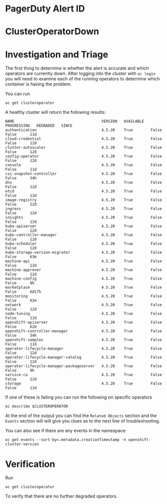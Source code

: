 # PagerDuty Alert ID
# ClusterOperatorDown
# Investigation and Triage

The first thing to determine is whether the alert is accurate and which operators are currently down. After logging into the cluster with `oc login` you will need to examine each of the running operators to determine which container is having the problem. 

You can run
```
oc get clusteroperator
```

A healthy cluster will return the following results:

```
NAME                                       VERSION   AVAILABLE   PROGRESSING   DEGRADED   SINCE
authentication                             4.5.20    True        False         False      11d
cloud-credential                           4.5.20    True        False         False      12d
cluster-autoscaler                         4.5.20    True        False         False      12d
config-operator                            4.5.20    True        False         False      12d
console                                    4.5.20    True        False         False      11d
csi-snapshot-controller                    4.5.20    True        False         False      34h
dns                                        4.5.20    True        False         False      12d
etcd                                       4.5.20    True        False         False      12d
image-registry                             4.5.20    True        False         False      12d
ingress                                    4.5.20    True        False         False      12d
insights                                   4.5.20    True        False         False      12d
kube-apiserver                             4.5.20    True        False         False      12d
kube-controller-manager                    4.5.20    True        False         False      12d
kube-scheduler                             4.5.20    True        False         False      12d
kube-storage-version-migrator              4.5.20    True        False         False      63m
machine-api                                4.5.20    True        False         False      12d
machine-approver                           4.5.20    True        False         False      12d
machine-config                             4.5.20    True        False         False      9h
marketplace                                4.5.20    True        False         False      6d17h
monitoring                                 4.5.20    True        False         False      62m
network                                    4.5.20    True        False         False      12d
node-tuning                                4.5.20    True        False         False      11d
openshift-apiserver                        4.5.20    True        False         False      62m
openshift-controller-manager               4.5.20    True        False         False      34h
openshift-samples                          4.5.20    True        False         False      11d
operator-lifecycle-manager                 4.5.20    True        False         False      12d
operator-lifecycle-manager-catalog         4.5.20    True        False         False      12d
operator-lifecycle-manager-packageserver   4.5.20    True        False         False      9h
service-ca                                 4.5.20    True        False         False      12d
storage                                    4.5.20    True        False         False      11d
```

If one of these is failing you can run the following on specific operators

```
oc describe $CLUSTEROPERATOR
```

At the end of the output you can find the `Related Objects` section and the `Events` section will will give you clues as to the next line of troubleshooting.

You can also see if there are any events in the namespace:

```
oc get events --sort-by=.metadata.creationTimestamp -n openshift-cluster-version
```



# Verification

Run 

```
oc get clusteroperator
```

To verify that there are no further degraded operators.